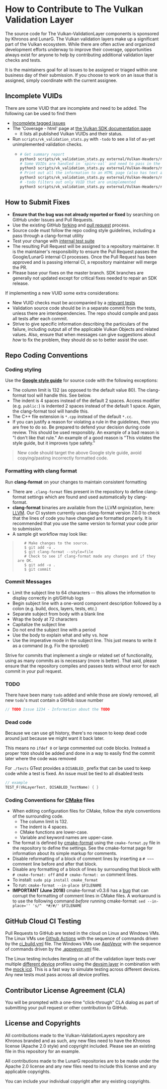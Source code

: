 # How to Contribute to The Vulkan Validation Layer

The source code for The Vulkan-ValidationLayer components is sponsored by Khronos and LunarG.
The Vulkan validation layers make up a significant part of the Vulkan ecosystem.
While there are often active and organized development efforts underway to improve their coverage,
opportunities always exist for anyone to help by contributing additional validation layer checks
and tests.

It is the maintainers goal for all issues to be assigned or triaged within one business day of their submission. If you choose
to work on an issue that is assigned, simply coordinate with the current assignee.

## Incomplete VUIDs

There are some VUID that are incomplete and need to be added. The following can be used to find them
* [Incomplete tagged issues](https://github.com/KhronosGroup/Vulkan-ValidationLayers/issues?q=is%3Aopen+is%3Aissue+label%3AIncomplete)
* The 'Coverage - html' page at [the Vulkan SDK documentation page](https://vulkan.lunarg.com/doc/sdk/latest/windows/validation_error_database.html)
  * it lists all published Vulkan VUIDs and their status.
* Run `scripts/vk_validation_stats.py` with `-todo` to see a list of as-yet unimplemented validation checks.
  * ```bash
    # Get summary report
    python3 scripts/vk_validation_stats.py external/Vulkan-Headers/registry/validusage.json -summary
    # Some VUIDs are handled in `spirv-val` and need to pass in the repo to check against
    python3 scripts/vk_validation_stats.py external/Vulkan-Headers/registry/validusage.json -spirvtools ~/path/to/SPIRV-Tools/ -summary
    # Print out all the information to an HTML page (also has text and csv support)
    python3 scripts/vk_validation_stats.py external/Vulkan-Headers/registry/validusage.json -spirvtools ~/path/to/SPIRV-Tools/ -html vuid.html
    # -todo filters out only VUID that are unimplemented
    python3 scripts/vk_validation_stats.py external/Vulkan-Headers/registry/validusage.json -spirvtools ~/path/to/SPIRV-Tools/ -todo -html todo.html
    ```

## How to Submit Fixes

* **Ensure that the bug was not already reported or fixed** by searching on GitHub under Issues and Pull Requests.
* Use the existing GitHub [forking](https://help.github.com/articles/fork-a-repo/) and [pull request](https://help.github.com/articles/using-pull-requests/) process.
* Source code must follow the repo coding style guidelines, including a pass through a clang-format utility
* Test your change with [internal test suite](./tests)
* The resulting Pull Request will be assigned to a repository maintainer. It is the maintainer's responsibility to ensure the Pull Request
  passes the Google/LunarG internal CI processes. Once the Pull Request has been approved and is passing internal CI, a repository maintainer
  will merge the PR.
* Please base your fixes on the master branch. SDK branches are generally not updated except for critical fixes needed to repair an SDK release.

If implementing a new VUID some extra considerations:
* New VUID checks must be accompanied by a [relevant tests](./docs/creating_tests.md)
* Validation source code should be in a separate commit from the tests, unless there are interdependencies. The repo should compile and pass all tests after each commit.
* Strive to give specific information describing the particulars of the failure, including output all of the applicable Vulkan Objects and related values. Also, ensure that when messages can give suggestions about _how_ to fix the problem, they should do so to better assist the user.

## Repo Coding Conventions

### Coding styling

Use the **[Google style guide](https://google.github.io/styleguide/cppguide.html)** for source code with the following exceptions:
* The column limit is 132 (as opposed to the default value 80). The clang-format tool will handle this. See below.
* The indent is 4 spaces instead of the default 2 spaces. Access modifier (e.g. `public:`) is indented 2 spaces instead of the
    default 1 space. Again, the clang-format tool will handle this.
* The C++ file extension is `*.cpp` instead of the default `*.cc`.
* If you can justify a reason for violating a rule in the guidelines, then you are free to do so. Be prepared to defend your
decision during code review. This should be used responsibly. An example of a bad reason is "I don't like that rule." An example of
a good reason is "This violates the style guide, but it improves type safety."

> New code should target the above Google style guide, avoid copying/pasting incorrectly formatted code.

### Formatting with clang format

Run **clang-format** on your changes to maintain consistent formatting
* There are `.clang-format` files present in the repository to define clang-format settings
    which are found and used automatically by clang-format.
* **clang-format** binaries are available from the LLVM orginization, here: [LLVM](https://clang.llvm.org/). Our CI system
    currently uses clang-format version 7.0.0 to check that the lines of code you have changed are formatted properly. It is
    recommended that you use the same version to format your code prior to submission.
* A sample git workflow may look like:

>        # Make changes to the source.
>        $ git add -u .
>        $ git clang-format --style=file
>        # Check to see if clang-format made any changes and if they are OK.
>        $ git add -u .
>        $ git commit

### Commit Messages

* Limit the subject line to 64 characters -- this allows the information to display correctly in git/GitHub logs
* Begin subject line with a one-word component description followed by a colon (e.g. build, docs, layers, tests, etc.)
* Separate subject from body with a blank line
* Wrap the body at 72 characters
* Capitalize the subject line
* Do not end the subject line with a period
* Use the body to explain what and why vs. how
* Use the imperative mode in the subject line. This just means to write it as a command (e.g. Fix the sprocket)

Strive for commits that implement a single or related set of functionality, using as many commits as is necessary (more is better).
That said, please ensure that the repository compiles and passes tests without error for each commit in your pull request.

### TODO

There have been many `todo` added and while those are slowly removed, all new `todo`'s must contain a GitHub issue number

```c++
// TODO Issue 1234 - Information about the TODO
```

### Dead code

Because we can use git history, there's no reason to keep dead code around just because we might want it back later.

This means no `ifdef 0` or large commented out code blocks. Instead a proper `TODO` should be added and done in a way to easily
find the commit later where the code was removed

For `./tests` GTest provides a `DISABLED_` prefix that can be used to keep code while a test is fixed.
An issue must be tied to all disabled tests

```c++
// example
TEST_F(VkLayerTest, DISABLED_TestName) { }
```

### Coding Conventions for [CMake](http://cmake.org) files

* When editing configuration files for CMake, follow the style conventions of the surrounding code.
  * The column limit is 132.
  * The indent is 4 spaces.
  * CMake functions are lower-case.
  * Variable and keyword names are upper-case.
* The format is defined by
  [cmake-format](https://github.com/cheshirekow/cmake_format)
  using the `cmake-format.py` file in the repository to define the settings.
  See the cmake-format page for information about its simple markup for comments.
* Disable reformatting of a block of comment lines by inserting
  a `# ~~~` comment line before and after that block.
* Disable any formatting of a block of lines by surrounding that block with
  `# cmake-format: off` and `# cmake-format: on` comment lines.
* To install: `sudo pip install cmake_format`
* To run: `cmake-format --in-place $FILENAME`
* **IMPORTANT (June 2018)** cmake-format v0.3.6 has a
  [bug]( https://github.com/cheshirekow/cmake_format/issues/50)
  that can corrupt the formatting of comment lines in CMake files.
  A workaround is to use the following command _before_ running cmake-format:
  `sed --in-place='' 's/^  *#/#/' $FILENAME`

## GitHub Cloud CI Testing
Pull Requests to GitHub are tested in the cloud on Linux and Windows VMs. The Linux VMs use [Github Actions](https://github.com/KhronosGroup/Vulkan-ValidationLayers/actions) with the sequence of commands driven by the [ci_build.yml](https://github.com/KhronosGroup/Vulkan-ValidationLayers/blob/master/.github/workflows/ci_build.yml) file. The Windows VMs use [AppVeyor](https://ci.appveyor.com/project/Khronoswebmaster/vulkan-validationlayers/branch/master) with the sequence of commands driven by the [.appveyor.yml](https://github.com/KhronosGroup/Vulkan-ValidationLayers/blob/master/.appveyor.yml) file.

The Linux testing includes iterating on all of the validation layer tests over multiple [different device](https://github.com/KhronosGroup/Vulkan-ValidationLayers/tree/master/tests/device_profiles) profiles using the [devsim layer](https://github.com/LunarG/VulkanTools/tree/master/layersvt) in combination with the [mock icd](https://github.com/KhronosGroup/Vulkan-Tools/tree/master/icd). This is a fast way to simulate testing across different devices. Any new tests must pass across all device profiles.

## Contributor License Agreement (CLA)

You will be prompted with a one-time "click-through" CLA dialog as part of submitting your pull request
or other contribution to GitHub.

## License and Copyrights

All contributions made to the Vulkan-ValidationLayers repository are Khronos branded and as such,
any new files need to have the Khronos license (Apache 2.0 style) and copyright included.
Please see an existing file in this repository for an example.

All contributions made to the LunarG repositories are to be made under the Apache 2.0 license
and any new files need to include this license and any applicable copyrights.

You can include your individual copyright after any existing copyrights.
